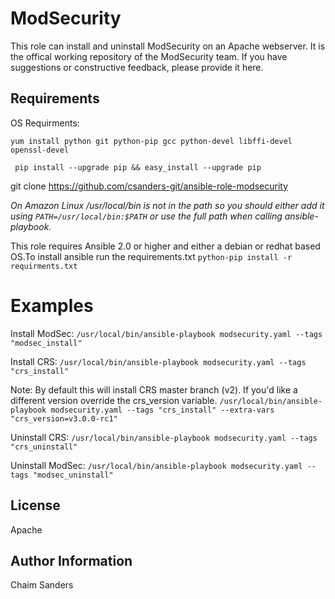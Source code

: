 ModSecurity
=====

This role can install and uninstall ModSecurity on an Apache webserver.
It is the offical working repository of the ModSecurity team. If you
have suggestions or constructive feedback, please provide it here.

Requirements
------------
OS Requirments:

```yum install python git python-pip gcc python-devel libffi-devel openssl-devel```

``` pip install --upgrade pip && easy_install --upgrade pip```

git clone https://github.com/csanders-git/ansible-role-modsecurity

*On Amazon Linux /usr/local/bin is not in the path so you should either add it using ```PATH=/usr/local/bin:$PATH``` or use the full path when calling ansible-playbook.*

This role requires Ansible 2.0 or higher and either a debian or redhat based OS.To install ansible run the requirements.txt ```python-pip install -r requirments.txt```

Examples
========

Install ModSec:
```/usr/local/bin/ansible-playbook modsecurity.yaml --tags "modsec_install"```

Install CRS:
```/usr/local/bin/ansible-playbook modsecurity.yaml --tags "crs_install"```

Note: By default this will install CRS master branch (v2). If you'd like a different version override the crs_version variable.
```/usr/local/bin/ansible-playbook modsecurity.yaml --tags "crs_install" --extra-vars "crs_version=v3.0.0-rc1"```

Uninstall CRS:
```/usr/local/bin/ansible-playbook modsecurity.yaml --tags "crs_uninstall"```

Uninstall ModSec:
```/usr/local/bin/ansible-playbook modsecurity.yaml --tags "modsec_uninstall"```



License
-------
Apache

Author Information
------------------
Chaim Sanders

